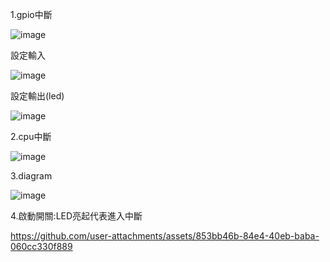 1.gpio中斷

![image](https://github.com/user-attachments/assets/f8c7e6ea-0271-4d15-9bdf-09a4160df95a)

設定輸入

![image](https://github.com/user-attachments/assets/32454537-eea4-43a6-833a-d1a18af27ac6)

設定輸出(led)

![image](https://github.com/user-attachments/assets/4c6d9735-e29f-4daa-b41e-cb03392b481f)


2.cpu中斷

![image](https://github.com/user-attachments/assets/b705f901-a2c1-40d4-9ec2-2c625d540c1f)

3.diagram

![image](https://github.com/user-attachments/assets/83422c84-b1c9-4c0b-9e73-fb3ee3f3f278)

4.啟動開關:LED亮起代表進入中斷




https://github.com/user-attachments/assets/853bb46b-84e4-40eb-baba-060cc330f889

